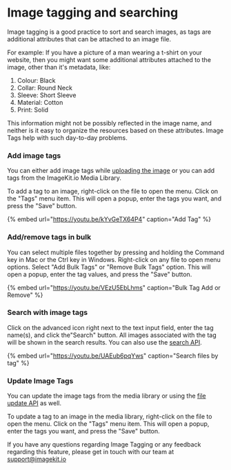 # Image tagging and searching

Image tagging is a good practice to sort and search images, as tags are additional attributes that can be attached to an image file.

For example: If you have a picture of a man wearing a t-shirt on your website, then you might want some additional attributes attached to the image, other than it's metadata, like:

1. Colour: Black
2. Collar: Round Neck
3. Sleeve: Short Sleeve
4. Material: Cotton
5. Print: Solid

This information might not be possibly reflected in the image name, and neither is it easy to organize the resources based on these attributes. Image Tags help with such day-to-day problems.

### Add image tags <a id="add-image-tags"></a>

You can either add image tags while [uploading the image](../../api-reference/upload-file-api/) or you can add tags from the ImageKit.io Media Library.

To add a tag to an image, right-click on the file to open the menu. Click on the "Tags" menu item. This will open a popup, enter the tags you want, and press the "Save" button.

{% embed url="https://youtu.be/kYvGeTX64P4" caption="Add Tag" %}

### Add/remove tags in bulk <a id="search-with-image-tags"></a>

You can select multiple files together by pressing and holding the Command key in Mac or the Ctrl key in Windows. Right-click on any file to open menu options. Select "Add Bulk Tags" or "Remove Bulk Tags" option. This will open a popup, enter the tag values, and press the "Save" button. 

{% embed url="https://youtu.be/VEzU5EbLhms" caption="Bulk Tag Add or Remove" %}

### Search with image tags <a id="search-with-image-tags"></a>

Click on the advanced icon right next to the text input field, enter the tag name\(s\), and click the"Search" button. All images associated with the tag will be shown in the search results. You can also use the [search API](../../api-reference/media-api/list-and-search-files.md).

{% embed url="https://youtu.be/UAEub6pqYws" caption="Search files by tag" %}

### Update Image Tags <a id="update-image-tags"></a>

You can update the image tags from the media library or using the [file update API](../../api-reference/media-api/update-file-details.md) as well.

To update a tag to an image in the media library, right-click on the file to open the menu. Click on the "Tags" menu item. This will open a popup, enter the tags you want, and press the "Save" button.

If you have any questions regarding Image Tagging or any feedback regarding this feature, please get in touch with our team at [support@imagekit.io](mailto:customer-support@imagekit.io)

